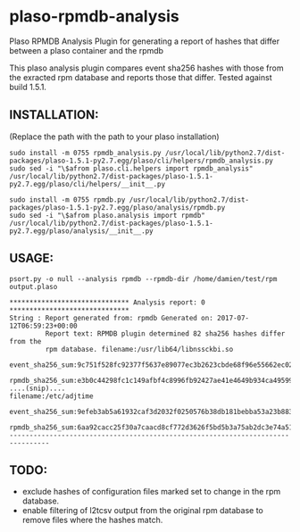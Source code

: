 # plaso-rpmdb-analysis
Plaso RPMDB Analysis Plugin for generating a report of hashes that differ between a plaso container and the rpmdb

This plaso analysis plugin compares event sha256 hashes with those from the exracted rpm database and reports those that differ.
Tested against build 1.5.1.


## INSTALLATION:
(Replace the path with the path to your plaso installation)

```
sudo install -m 0755 rpmdb_analysis.py /usr/local/lib/python2.7/dist-packages/plaso-1.5.1-py2.7.egg/plaso/cli/helpers/rpmdb_analysis.py
sudo sed -i "\$afrom plaso.cli.helpers import rpmdb_analysis" /usr/local/lib/python2.7/dist-packages/plaso-1.5.1-py2.7.egg/plaso/cli/helpers/__init__.py

sudo install -m 0755 rpmdb.py /usr/local/lib/python2.7/dist-packages/plaso-1.5.1-py2.7.egg/plaso/analysis/rpmdb.py
sudo sed -i "\$afrom plaso.analysis import rpmdb" /usr/local/lib/python2.7/dist-packages/plaso-1.5.1-py2.7.egg/plaso/analysis/__init__.py
```

## USAGE:
```
psort.py -o null --analysis rpmdb --rpmdb-dir /home/damien/test/rpm output.plaso

****************************** Analysis report: 0 ******************************
String : Report generated from: rpmdb Generated on: 2017-07-12T06:59:23+00:00
         Report text: RPMDB plugin determined 82 sha256 hashes differ from the
         rpm database. filename:/usr/lib64/libnssckbi.so
         event_sha256_sum:9c751f528fc92377f5637e89077ec3b2623cbde68f96e55662ec02a5e2d34fcf
         rpmdb_sha256_sum:e3b0c44298fc1c149afbf4c8996fb92427ae41e4649b934ca495991b7852b855
....(snip)....
filename:/etc/adjtime
         event_sha256_sum:9efeb3ab5a61932caf3d2032f0250576b38db181bebba53a23b8836ec45281b2
         rpmdb_sha256_sum:6aa92cacc25f30a7caacd8cf772d3626f5bd5b3a75ab2dc3e74a5119f56d12df
--------------------------------------------------------------------------------
```

## TODO:
- exclude hashes of configuration files marked set to change in the rpm database.
- enable filtering of l2tcsv output from the original rpm database to remove files where the hashes match.

